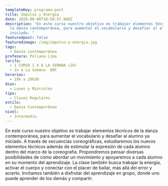 ```yaml
---
templateKey: programa-post
title: Impulso y Energía
date: 2020-08-06T18:58:57.088Z
description: "En este curso nuestro objetivo es trabajar elementos técnicos de
  la danza contemporánea, para aumentar el vocabulario y desafiar al alumno ya
  iniciado. "
featuredpost: false
featuredimage: /img/impulso-y-energia.jpg
tags:
  - Danza contemporánea
profesora: Poliana Lima
tarifa:
  - 1 CURSO 1 X A LA SEMANA (2H)
  - 2x a La Semana  80€
horarios:
  - 19h a 20h30
dias:
  - Lunes y Miércoles
tipo:
  - Clases Regulares
estilo:
  - Danza Contemporânea
nivel:
  - Intermedio
---
```


En este curso nuestro objetivo es trabajar elementos técnicos de la danza contemporánea, para aumentar el vocabulario y desafiar al alumno ya iniciado.
A través de secuencias coreográficas, estudiaremos los nuevos elementos técnicos además de estimular la expresión de cada alumno dentro del marco de la coreografía. Propondremos pensar diversas posibilidades de cómo abordar un movimiento y apoyaremos a cada alumno en su momento del aprendizaje.
La clase también busca trabajar la energía, activar el cuerpo y conectar con el placer de bailar, más allá del error y acierto. Invitamos también a disfrutar del aprendizaje en grupo, donde uno puede aprender de los demás y compartir.
